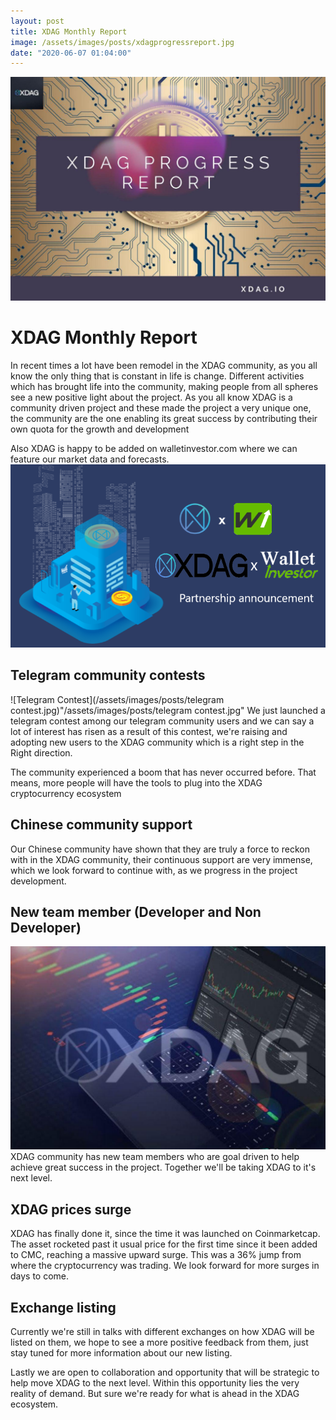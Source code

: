 ```yaml
---
layout: post
title: XDAG Monthly Report
image: /assets/images/posts/xdagprogressreport.jpg
date: "2020-06-07 01:04:00"
---
```


![Progress Report Image](/assets/images/posts/xdagprogressreport.jpg)


# XDAG Monthly Report

In recent times a lot have been remodel in the XDAG community, as you all know the only thing that is constant in life is change. 
Different activities which has brought life into the community, making people from all spheres see a new positive light about the project. 
As you all know XDAG is a community driven project and these made the project a very unique one, the community are the one enabling its great success by contributing their own quota for the growth and development

Also XDAG is happy to be added on walletinvestor.com where we can feature our market data and forecasts.
![Wallet Investor](/assets/images/posts/walletinvestor.png)

## Telegram community contests 
![Telegram Contest](/assets/images/posts/telegram contest.jpg)"/assets/images/posts/telegram contest.jpg"
We just launched a telegram contest among our telegram community users and we can say a lot of interest has risen as a result of this contest, we're raising and adopting new users to the XDAG community which is a right step in the Right direction. 

The community experienced a boom that has never occurred before. That means, more people will have the tools to plug into the XDAG cryptocurrency ecosystem

## Chinese community support
Our Chinese community have shown that they are truly a force to reckon with in the XDAG community, their continuous support are very immense, which we look forward to continue with, as we progress in the project development.

## New team member (Developer and Non Developer) 
![XDAG Laptop](/assets/images/posts/xdaglaptop.jpg)
XDAG community has new team members who are goal driven to help achieve great success in the project. Together we'll be taking XDAG to it's next level.

## XDAG prices surge
XDAG has finally done it, since the time it was launched on Coinmarketcap. The asset rocketed past it usual price for the first time since it been added to CMC, reaching a massive upward surge. 
This was a 36% jump from where the cryptocurrency was trading. We look forward for more surges in days to come.

## Exchange listing

Currently we're still in talks with different exchanges on how XDAG will be listed on them, we hope to see a more positive feedback from them, just stay tuned for more information about our new listing.

Lastly we are open to collaboration and opportunity that will be strategic to help move XDAG to the next level. Within this opportunity lies the very reality of demand. But sure we're ready for what is ahead in the XDAG ecosystem.
